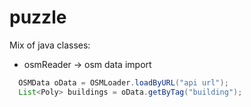 # puzzle

Mix of java classes:
- osmReader -> osm data import
``` java
  OSMData oData = OSMLoader.loadByURL("api url");
  List<Poly> buildings = oData.getByTag("building");
```
